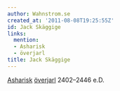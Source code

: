 ```yaml
---
author: Wahnstrom.se
created_at: '2011-08-08T19:25:55Z'
id: Jack Skäggige
links:
  mention:
  - Asharisk
  - överjarl
title: Jack Skäggige
---
```


[Asharisk][] [överjarl] 2402–2446 e.D.

  [Asharisk]: Asharisk
  [överjarl]: överjarl